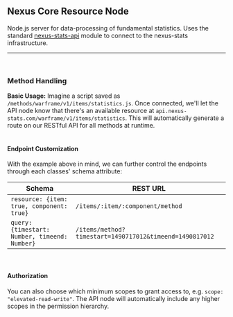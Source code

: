 ## Nexus Core Resource Node
Node.js server for data-processing of fundamental statistics. Uses the standard [nexus-stats-api](https://github.com/Kaptard/nexus-stats-api) module to connect to the nexus-stats infrastructure.
- - - -
<br>

### Method Handling
**Basic Usage:**
Imagine a script saved as `/methods/warframe/v1/items/statistics.js`. Once connected, we'll let the API node know that there's an available resource at `api.nexus-stats.com/warframe/v1/items/statistics`. This will automatically generate a route on our RESTful API for all methods at runtime.
<br>
<br>
#### Endpoint Customization
With the example above in mind, we can further control the endpoints through each classes' schema attribute: <br>

Schema  | REST URL
------ | ------
`resource: {item: true, component: true}`   | `/items/:item/:component/method`
`query: {timestart: Number, timeend: Number}` | `/items/method?timestart=1490717012&timeend=1490817012`
<br>

#### Authorization
You can also choose which minimum scopes to grant access to, e.g. `scope: "elevated-read-write"`. The API node will automatically include any higher scopes in the permission hierarchy.